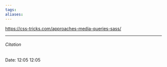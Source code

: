 ```yaml
---
tags: 
aliases: 
---
```

https://css-tricks.com/approaches-media-queries-sass/


---
###### Citation
Date: 12:05 12:05

